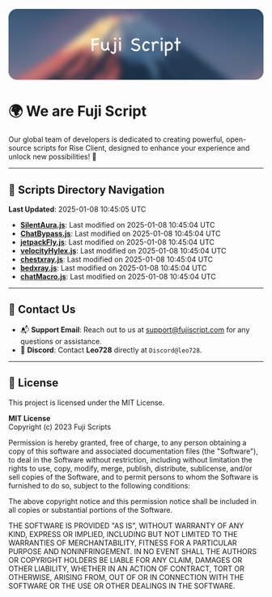 ![Banner](.github/b.webp)

# 🌍 **We are Fuji Script**

Our global team of developers is dedicated to creating powerful, open-source scripts for Rise Client, designed to enhance your experience and unlock new possibilities! 🌟

---
<!-- SCRIPTS_NAVIGATION_START -->
## 📂 **Scripts Directory Navigation**

**Last Updated**: 2025-01-08 10:45:05 UTC

- **[SilentAura.js](scripts/SilentAura.js)**: Last modified on 2025-01-08 10:45:04 UTC
- **[ChatBypass.js](scripts/ChatBypass.js)**: Last modified on 2025-01-08 10:45:04 UTC
- **[jetpackFly.js](scripts/jetpackFly.js)**: Last modified on 2025-01-08 10:45:04 UTC
- **[velocityHylex.js](scripts/velocityHylex.js)**: Last modified on 2025-01-08 10:45:04 UTC
- **[chestxray.js](scripts/chestxray.js)**: Last modified on 2025-01-08 10:45:04 UTC
- **[bedxray.js](scripts/bedxray.js)**: Last modified on 2025-01-08 10:45:04 UTC
- **[chatMacro.js](scripts/chatMacro.js)**: Last modified on 2025-01-08 10:45:04 UTC

<!-- SCRIPTS_NAVIGATION_END -->

---

## 💬 **Contact Us**  
- 📬 **Support Email**: Reach out to us at [support@fujiscript.com](mailto:support@fujiscript.com) for any questions or assistance.  
- 💬 **Discord**: Contact **Leo728** directly at `Discord@leo728`.

---

## 📜 **License**

This project is licensed under the MIT License.  

**MIT License**  
Copyright (c) 2023 Fuji Scripts  

Permission is hereby granted, free of charge, to any person obtaining a copy of this software and associated documentation files (the "Software"), to deal in the Software without restriction, including without limitation the rights to use, copy, modify, merge, publish, distribute, sublicense, and/or sell copies of the Software, and to permit persons to whom the Software is furnished to do so, subject to the following conditions:  

The above copyright notice and this permission notice shall be included in all copies or substantial portions of the Software.  

THE SOFTWARE IS PROVIDED "AS IS", WITHOUT WARRANTY OF ANY KIND, EXPRESS OR IMPLIED, INCLUDING BUT NOT LIMITED TO THE WARRANTIES OF MERCHANTABILITY, FITNESS FOR A PARTICULAR PURPOSE AND NONINFRINGEMENT. IN NO EVENT SHALL THE AUTHORS OR COPYRIGHT HOLDERS BE LIABLE FOR ANY CLAIM, DAMAGES OR OTHER LIABILITY, WHETHER IN AN ACTION OF CONTRACT, TORT OR OTHERWISE, ARISING FROM, OUT OF OR IN CONNECTION WITH THE SOFTWARE OR THE USE OR OTHER DEALINGS IN THE SOFTWARE.  
